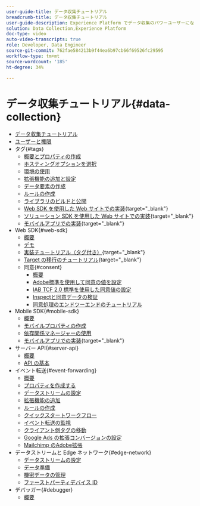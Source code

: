 ```yaml
---
user-guide-title: データ収集チュートリアル
breadcrumb-title: データ収集チュートリアル
user-guide-description: Experience Platform でデータ収集のパワーユーザーになるためのハウツービデオおよびチュートリアル。
solution: Data Collection,Experience Platform
doc-type: video
auto-video-transcripts: true
role: Developer, Data Engineer
source-git-commit: 762fae584213b9f44ea6b97cb66f69526fc29595
workflow-type: tm+mt
source-wordcount: '185'
ht-degree: 34%

---
```



# データ収集チュートリアル{#data-collection}

+ [データ収集チュートリアル](overview.md)
+ [ユーザーと権限](admin/users-and-permissions.md)
+ タグ{#tags}
   + [概要とプロパティの作成](tags/create-a-property.md)
   + [ホスティングオプションを選択](tags/choose-a-hosting-option.md)
   + [環境の使用](tags/use-environments.md)
   + [拡張機能の追加と設定](tags/add-and-configure-extensions.md)
   + [データ要素の作成](tags/create-data-elements.md)
   + [ルールの作成](tags/build-rules.md)
   + [ライブラリのビルドと公開](tags/build-and-publish-a-library.md)
   + [Web SDK を使用した Web サイトでの実装](https://experienceleague.adobe.com/docs/platform-learn/implement-web-sdk/overview.html?lang=ja){target="_blank"}
   + [ソリューション SDK を使用した Web サイトでの実装](https://experienceleague.adobe.com/docs/platform-learn/implement-in-websites/overview.html?lang=ja){target="_blank"}
   + [モバイルアプリでの実装](https://experienceleague.adobe.com/docs/platform-learn/implement-mobile-sdk/overview.html?lang=ja){target="_blank"}
+ Web SDK{#web-sdk}
   + [概要](web-sdk/overview.md)
   + [デモ](web-sdk/demo.md)
   + [実装チュートリアル（タグ付き）](https://experienceleague.adobe.com/docs/platform-learn/implement-web-sdk/overview.html?lang=ja){target="_blank"}
   + [Target の移行のチュートリアル](https://experienceleague.adobe.com/docs/platform-learn/migrate-target-to-websdk/introduction.html?lang=ja){target="_blank"}
   + 同意{#consent}
      + [概要](web-sdk/consent/overview.md)
      + [Adobe標準を使用して同意の値を設定](web-sdk/consent/set-consent-adobe.md)
      + [IAB TCF 2.0 標準を使用した同意値の設定](web-sdk/consent/set-consent-iab.md)
      + [Inspectと同意データの検証](web-sdk/consent/inspect.md)
      + [同意処理のエンドツーエンドのチュートリアル](web-sdk/consent/tutorial.md)
+ Mobile SDK{#mobile-sdk}
   + [概要](mobile-sdk/overview.md)
   + [モバイルプロパティの作成](mobile-sdk/create-mobile-properties.md)
   + [依存関係マネージャーの使用](mobile-sdk/use-dependency-managers.md)
   + [モバイルアプリでの実装](https://experienceleague.adobe.com/docs/platform-learn/implement-mobile-sdk/overview.html?lang=ja){target="_blank"}
+ サーバー API{#server-api}
   + [概要](server-api/overview.md)
   + [API の基本](server-api/introduction.md)
+ イベント転送{#event-forwarding}
   + [概要](event-forwarding/overview.md)
   + [プロパティを作成する](event-forwarding/create-a-property.md)
   + [データストリームの設定](event-forwarding/set-up-a-datastream.md)
   + [拡張機能の追加](event-forwarding/add-an-extension.md)
   + [ルールの作成](event-forwarding/create-a-rule.md)
   + [クイックスタートワークフロー](event-forwarding/quick-start-workflows.md)
   + [イベント転送の監視](event-forwarding/monitor.md)
   + [クライアント側タグの移動](event-forwarding/consider-moving-tags.md)
   + [Google Ads の拡張コンバージョンの設定](event-forwarding/set-up-google-ads-enhanced-conversions.md)
   + [Mailchimp のAdobe拡張](event-forwarding/adobe-extension-for-mailchimp.md)
+ データストリームと Edge ネットワーク{#edge-network}
   + [データストリームの設定](edge/configure-datastreams.md)
   + [データ準備](edge/data-prep.md)
   + [機密データの管理](edge/manage-sensitive-data-in-datastreams.md)
   + [ファーストパーティデバイス ID](edge/generate-first-party-device-ids.md)
+ デバッガー{#debugger}
   + [概要](debugger/overview.md)
